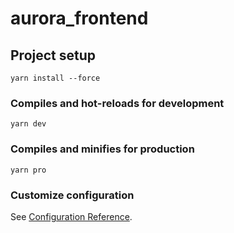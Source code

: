 # aurora_frontend

## Project setup
```
yarn install --force
```

### Compiles and hot-reloads for development
```
yarn dev
```

### Compiles and minifies for production
```
yarn pro
```

### Customize configuration
See [Configuration Reference](https://cli.vuejs.org/config/).
